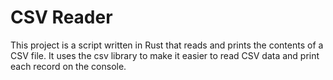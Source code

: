 # CSV Reader

This project is a script written in Rust that reads and prints the contents of a CSV file. It uses the csv library to make it easier to read CSV data and print each record on the console.